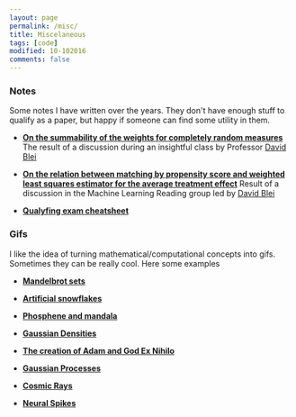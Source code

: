 ```yaml
---
layout: page
permalink: /misc/
title: Miscelaneous
tags: [code]
modified: 10-102016
comments: false
---
```



### Notes
Some notes I have written over the years. They don't have enough stuff to qualify as a paper, but happy if someone can find some utility in them.

* [**On the summability of the weights for completely random measures**](http://stat.columbia.edu/~gonzalo/pubs/SumPoissonProcess.pdf)
The result of a discussion during an insightful class by Professor [David Blei](http://www.cs.columbia.edu/~blei/)

* [**On the relation between matching by propensity score and weighted least squares estimator for the average treatment effect**](http://stat.columbia.edu/~gonzalo/pubs/Comment_WLS_ATE.pdf)
Result of a discussion in the Machine Learning Reading group led by [David Blei](http://www.cs.columbia.edu/~blei/)

* [**Qualyfing exam cheatsheet**](http://stat.columbia.edu/~gonzalo/pubs/cheatsheet.pdf)


### Gifs
I like the idea of turning mathematical/computational concepts into gifs. Sometimes they can be really cool. Here some examples

* [**Mandelbrot sets**]({{baseurl}}/gifs/fractals1/)

* [**Artificial snowflakes**]({{baseurl}}/gifs/snowflakes/)

* [**Phosphene and mandala**]({{baseurl}}/gifs/phosphene/)

* [**Gaussian Densities**]({{baseurl}}/gifs/tiling/)

* [**The creation of Adam and God Ex Nihilo**]({{baseurl}}/gifs/exnihilo/)

* [**Gaussian Processes**]({{baseurl}}/gifs/gp/)

* [**Cosmic Rays**]({{baseurl}}/gifs/cosmic/)

* [**Neural Spikes**]({{baseurl}}/gifs/spikes/)
